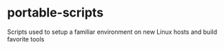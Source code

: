 # portable-scripts
Scripts used to setup a familiar environment on new Linux hosts and build favorite tools
